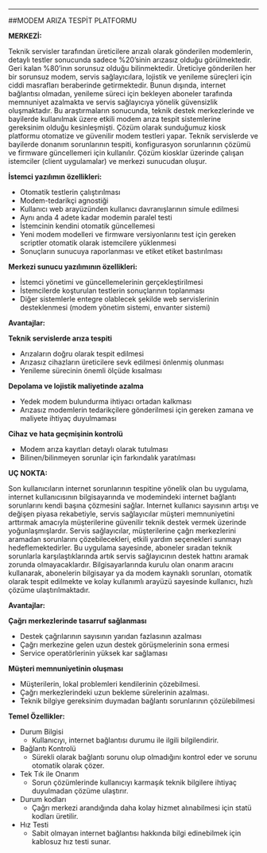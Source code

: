 - - -
##MODEM ARIZA TESPİT PLATFORMU

**MERKEZİ:**

Teknik servisler tarafından üreticilere arızalı olarak gönderilen modemlerin, detaylı testler sonucunda sadece %20’sinin arızasız olduğu görülmektedir. Geri kalan %80’inın sorunsuz olduğu bilinmektedir. Üreticiye gönderilen her bir sorunsuz modem, servis sağlayıcılara, lojistik ve yenileme süreçleri için ciddi  masrafları beraberinde getirmektedir. 
Bunun dışında, internet bağlantısı olmadan, yenileme süreci için bekleyen aboneler tarafında memnuniyet azalmakta ve servis sağlayıcıya yönelik güvensizlik oluşmaktadır. Bu araştırmaların sonucunda, teknik destek merkezlerinde ve bayilerde kullanılmak üzere etkili modem arıza tespit sistemlerine gereksinim olduğu kesinleşmişti.
Çözüm olarak sunduğumuz kiosk platformu otomatize ve güvenilir modem testleri yapar. Teknik servislerde ve bayilerde donanım sorunlarının tespiti, konfigurasyon sorunlarının çözümü ve firmware güncellemeri için kullanılır. Çözüm kiosklar üzerinde çalışan istemciler (client uygulamalar) ve merkezi sunucudan oluşur. 


**İstemci yazılımın özellikleri:**  

- Otomatik testlerin çalıştırılması
- Modem-tedarikçi agnostiği
- Kullanıcı web arayüzünden kullanıcı davranışlarının simule edilmesi 
- Aynı anda 4 adete kadar modemin paralel testi 
- İstemcinin kendini otomatik güncellemesi
- Yeni modem modelleri ve firmware versiyonlarını test için gereken scriptler otomatik olarak istemcilere yüklenmesi
- Sonuçların sunucuya raporlanması ve etiket etiket bastırılması


**Merkezi sunucu yazılımının özellikleri:**  

- İstemci yönetimi ve güncellemelerinin gerçekleştirilmesi
- İstemcilerde koşturulan testlerin sonuçlarının toplanması
- Diğer sistemlerle entegre olablecek şekilde web servislerinin desteklenmesi (modem yönetim sistemi, envanter sistemi)


**Avantajlar:** 

**Teknik servislerde arıza tespiti**  

- Arızaların doğru olarak tespit edilmesi
- Arızasız cihazların üreticilere sevk edilmesi önlenmiş olunması
- Yenileme sürecinin önemli ölçüde kısalması

**Depolama ve lojistik maliyetinde azalma**

- Yedek modem bulundurma ihtiyacı ortadan kalkması
- Arızasız modemlerin tedarikçilere gönderilmesi için gereken zamana ve maliyete ihtiyaç duyulmaması

**Cihaz ve hata geçmişinin kontrolü**

- Modem arıza kayıtları detaylı olarak tutulması
- Bilinen/bilinmeyen sorunlar için farkındalık yaratılması







**UÇ NOKTA:**

Son kullanıcıların internet sorunlarının tespitine yönelik olan bu uygulama, internet  kullanıcısının bilgisayarında ve modemindeki internet bağlantı sorunlarını kendi başına çözmesini sağlar. Internet kullanıcı sayısının  artışı ve değişen piyasa rekabetiyle, servis sağlayıcılar müşteri memnuniyetini arttırmak amacıyla müşterilerine güvenilir teknik destek vermek üzerinde yoğunlaşmışlardır. Servis sağlayıcılar, müşterilerine çağrı merkezlerini aramadan sorunlarını çözebilecekleri, etkili yardım seçenekleri sunmayı hedeflemektedirler. Bu uygulama sayesinde, aboneler sıradan teknik sorunlarla karşılaştıklarında artık servis sağlayıcının destek hattını aramak zorunda olmayacaklardır. Bilgisayarlarında kurulu olan onarım aracını kullanarak,  abonelerin bilgisayar ya da modem kaynaklı sorunları, otomatik olarak tespit edilmekte ve kolay kullanımlı arayüzü sayesinde kullanıcı, hızlı çözüme ulaştırılmaktadır.

**Avantajlar:**

**Çağrı merkezlerinde tasarruf sağlanması**

- Destek çağrılarının sayısının yarıdan fazlasının azalması
- Çağrı merkezine gelen uzun destek görüşmelerinin sona ermesi
- Service operatörlerinin yüksek kar sağlaması

**Müşteri memnuniyetinin oluşması**

- Müşterilerin, lokal problemleri kendilerinin çözebilmesi. 
- Çağrı merkezlerindeki uzun bekleme sürelerinin azalması.
- Teknik bilgiye gereksinim duymadan bağlantı sorunlarının çözülebilmesi

**Temel Özellikler:**

- Durum Bilgisi
	- Kullanıcıyı, internet bağlantısı durumu ile ilgili bilgilendirir.
- Bağlantı Kontrolü
	- Sürekli olarak bağlantı sorunu olup olmadığını kontrol eder ve sorunu otomatik olarak çözer.
- Tek Tık ile Onarım
	- Sorun çözümlerinde kullanıcıyı karmaşık teknik bilgilere ihtiyaç duyulmadan çözüme ulaştırır.
- Durum kodları
	- Çağrı merkezi arandığında daha kolay hizmet alınabilmesi için statü kodları üretilir.
- Hız Testi
	- Sabit olmayan internet bağlantısı hakkında bilgi edinebilmek için kablosuz hız testi sunar.

